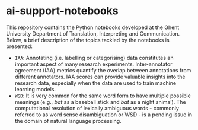 # ai-support-notebooks

This repository contains the Python notebooks developed at the Ghent University Department of Translation, Interpreting and Communication. Below, a brief description of the topics tackled by the notebooks is presented:
- `IAA`: Annotating (i.e. labelling or categorising) data constitutes an important aspect of many research experiments. Inter-annotator agreement (IAA) metrics quantify the overlap between annotations from different annotators. IAA scores can provide valuable insights into the research data, especially when the data are used to train machine learning models.
- `WSD`: It is very common for the same word form to have multiple possible meanings (e.g., *bat* as a baseball stick and *bat* as a night animal). The computational resolution of lexically ambiguous words - commonly referred to as word sense disambiguation or WSD - is a pending issue in the domain of natural language processing.
